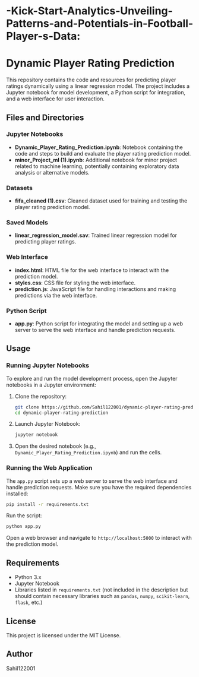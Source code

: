 # -Kick-Start-Analytics-Unveiling-Patterns-and-Potentials-in-Football-Player-s-Data:



# Dynamic Player Rating Prediction

This repository contains the code and resources for predicting player ratings dynamically using a linear regression model. The project includes a Jupyter notebook for model development, a Python script for integration, and a web interface for user interaction.

## Files and Directories

### Jupyter Notebooks
- **Dynamic_Player_Rating_Prediction.ipynb**: Notebook containing the code and steps to build and evaluate the player rating prediction model.
- **minor_Project_ml (1).ipynb**: Additional notebook for minor project related to machine learning, potentially containing exploratory data analysis or alternative models.

### Datasets
- **fifa_cleaned (1).csv**: Cleaned dataset used for training and testing the player rating prediction model.

### Saved Models
- **linear_regression_model.sav**: Trained linear regression model for predicting player ratings.

### Web Interface
- **index.html**: HTML file for the web interface to interact with the prediction model.
- **styles.css**: CSS file for styling the web interface.
- **prediction.js**: JavaScript file for handling interactions and making predictions via the web interface.

### Python Script
- **app.py**: Python script for integrating the model and setting up a web server to serve the web interface and handle prediction requests.

## Usage

### Running Jupyter Notebooks
To explore and run the model development process, open the Jupyter notebooks in a Jupyter environment:
1. Clone the repository:
    ```bash
    git clone https://github.com/Sahil122001/dynamic-player-rating-prediction.git
    cd dynamic-player-rating-prediction
    ```
2. Launch Jupyter Notebook:
    ```bash
    jupyter notebook
    ```
3. Open the desired notebook (e.g., `Dynamic_Player_Rating_Prediction.ipynb`) and run the cells.

### Running the Web Application
The `app.py` script sets up a web server to serve the web interface and handle prediction requests. Make sure you have the required dependencies installed:
```bash
pip install -r requirements.txt
```
Run the script:
```bash
python app.py
```
Open a web browser and navigate to `http://localhost:5000` to interact with the prediction model.

## Requirements
- Python 3.x
- Jupyter Notebook
- Libraries listed in `requirements.txt` (not included in the description but should contain necessary libraries such as `pandas`, `numpy`, `scikit-learn`, `flask`, etc.)

## License
This project is licensed under the MIT License.

## Author
Sahil122001

